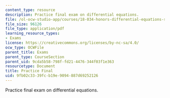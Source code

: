 ```yaml
---
content_type: resource
description: Practice final exam on differential equations.
file: /ol-ocw-studio-app/courses/18-034-honors-differential-equations-spring-2009/9fb02c3339fcb19e9094887d69252126_MIT18_034s09_exam04_pfinal.pdf
file_size: 96126
file_type: application/pdf
learning_resource_types:
- Exams
license: https://creativecommons.org/licenses/by-nc-sa/4.0/
ocw_type: OCWFile
parent_title: Exams
parent_type: CourseSection
parent_uid: 9cda5b58-798f-fd21-4476-344f03f1e363
resourcetype: Document
title: Practice Final
uid: 9fb02c33-39fc-b19e-9094-887d69252126
---
```

Practice final exam on differential equations.